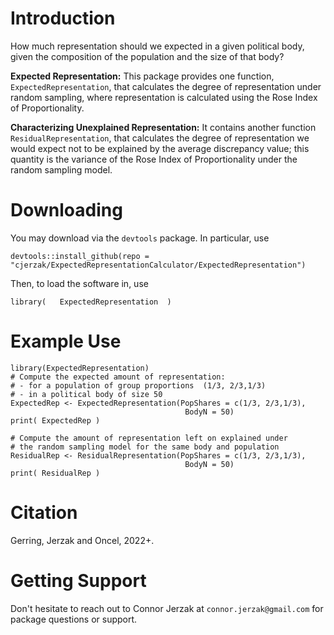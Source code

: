 # Introduction
How much representation should we expected in a given political body, given the composition of the population and the size of that body? 

**Expected Representation:** This package provides one function, `ExpectedRepresentation`, that calculates the degree of representation under random sampling, where representation is calculated using the Rose Index of Proportionality. 

**Characterizing Unexplained Representation:** It contains another function `ResidualRepresentation`, that calculates the degree of representation we would expect not to be explained by the average discrepancy value; this quantity is the variance of the Rose Index of Proportionality under the random sampling model.

# Downloading 
You may download via the `devtools` package. In particular, use 

```
devtools::install_github(repo = "cjerzak/ExpectedRepresentationCalculator/ExpectedRepresentation")
```

Then, to load the software in, use 
```
library(   ExpectedRepresentation  ) 
```

# Example Use
```
library(ExpectedRepresentation)
# Compute the expected amount of representation: 
# - for a population of group proportions  (1/3, 2/3,1/3) 
# - in a political body of size 50
ExpectedRep <- ExpectedRepresentation(PopShares = c(1/3, 2/3,1/3),
                                       BodyN = 50)
print( ExpectedRep )

# Compute the amount of representation left on explained under 
# the random sampling model for the same body and population
ResidualRep <- ResidualRepresentation(PopShares = c(1/3, 2/3,1/3),
                                       BodyN = 50)
print( ResidualRep )
```

# Citation
Gerring, Jerzak and Oncel, 2022+. 

# Getting Support 
Don't hesitate to reach out to Connor Jerzak at `connor.jerzak@gmail.com` for package questions or support.


